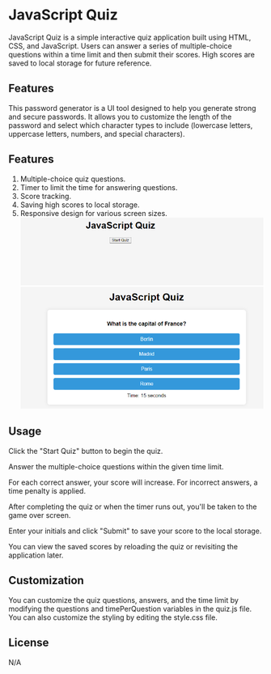 # JavaScript Quiz

JavaScript Quiz is a simple interactive quiz application built using HTML, CSS, and JavaScript.
Users can answer a series of multiple-choice questions within a time limit and then submit their scores.
High scores are saved to local storage for future reference.
## Features

This password generator is a UI tool designed to help you generate strong and secure passwords. It allows you to customize the length of the password and select which character types to include (lowercase letters, uppercase letters, numbers, and special characters).

## Features

1. Multiple-choice quiz questions.
2. Timer to limit the time for answering questions.
3. Score tracking.
4. Saving high scores to local storage.
5. Responsive design for various screen sizes.
![img.png](img.png) ![img_1.png](img_1.png)
## Usage

Click the "Start Quiz" button to begin the quiz.

Answer the multiple-choice questions within the given time limit.

For each correct answer, your score will increase. For incorrect answers, a time penalty is applied.

After completing the quiz or when the timer runs out, you'll be taken to the game over screen.

Enter your initials and click "Submit" to save your score to the local storage.

You can view the saved scores by reloading the quiz or revisiting the application later.


## Customization
You can customize the quiz questions, answers,
and the time limit by modifying the questions and timePerQuestion variables in the quiz.js file.
You can also customize the styling by editing the style.css file.

## License
N/A